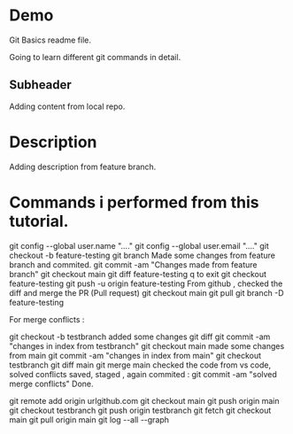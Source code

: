 # Demo 

Git Basics readme file.

Going to learn different git commands in detail.

## Subheader

Adding content from local repo.

# Description

Adding description from feature branch. 


# Commands i performed from this tutorial.

git config --global user.name "...."
git config --global user.email "...."
git checkout -b feature-testing
git branch
Made some changes from feature branch and commited.
git commit -am "Changes made from feature branch"
git checkout main
git diff feature-testing 
q to exit
git checkout feature-testing 
git push -u origin feature-testing 
From github , checked the diff and merge the PR (Pull request)
git checkout main
git pull 
git branch -D feature-testing

For merge conflicts : 

git checkout -b testbranch
added some changes
git diff
git commit -am "changes in index from testbranch"
git checkout main
made some changes from main
git commit -am "changes in index from main"
git checkout testbranch
git diff main
git merge main
checked the code from vs code, solved conflicts saved, staged , again commited : git commit -am "solved merge conflicts"
Done.

git remote add origin urlgithub.com
git checkout main
git push origin main
git checkout testbranch
git push origin testbranch
git fetch
git checkout main
git pull origin main
git log --all --graph

